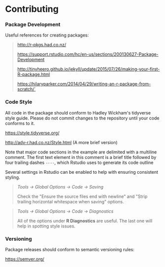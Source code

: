 # Contributing

### Package Development

Useful references for creating packages:
> http://r-pkgs.had.co.nz/
>
> https://support.rstudio.com/hc/en-us/sections/200130627-Package-Development
>
> http://tinyheero.github.io/jekyll/update/2015/07/26/making-your-first-R-package.html
>
> https://hilaryparker.com/2014/04/29/writing-an-r-package-from-scratch/`


### Code Style

All code in the package should conform to Hadley Wickham's tidyverse style guide. Please do not commit changes to the repository until your code conforms to it.

https://style.tidyverse.org/

http://adv-r.had.co.nz/Style.html (A more brief version)

Note that major code sections in the example are delimited with a multiline comment. The first text element in this comment is a brief title followed by four trailing dashes `----`, which Rstudio uses to generate its code outline

Several settings in Rstudio can be enabled to help with ensuring consistent styling.

> *Tools -> Global Options -> Code -> Saving*
>
> Check the "Ensure the source files end with newline" and "Strip trailing horizontal whitespace when saving" options.

> *Tools -> Global Options -> Code -> Diagnostics*
>
> All of the options under **R Diagnostics** are useful. The last one will help in spotting style issues.

### Versioning

Package releases should conform to semantic versioning rules:

https://semver.org/
